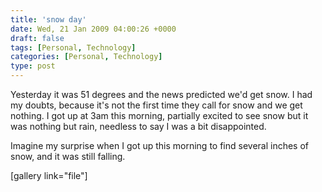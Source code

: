 ```yaml
---
title: 'snow day'
date: Wed, 21 Jan 2009 04:00:26 +0000
draft: false
tags: [Personal, Technology]
categories: [Personal, Technology]
type: post
---
```


Yesterday it was 51 degrees and the news predicted we'd get snow. I had my doubts, because it's not the first time they call for snow and we get nothing. I got up at 3am this morning, partially excited to see snow but it was nothing but rain, needless to say I was a bit disappointed.

Imagine my surprise when I got up this morning to find several inches of snow, and it was still falling.

\[gallery link="file"\]
